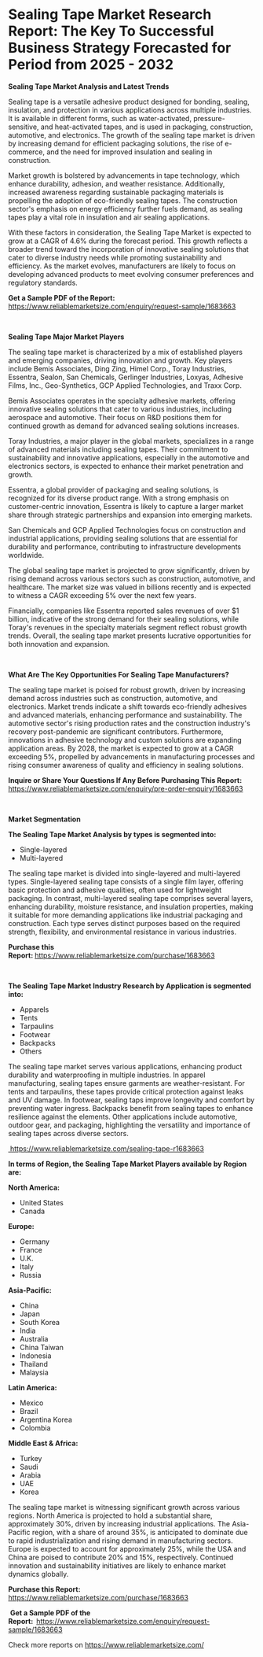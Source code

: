 <p><h1>Sealing Tape Market Research Report: The Key To Successful Business Strategy Forecasted for Period from 2025 - 2032</h1></p><p><strong>Sealing Tape Market Analysis and Latest Trends</strong></p>
<p><p>Sealing tape is a versatile adhesive product designed for bonding, sealing, insulation, and protection in various applications across multiple industries. It is available in different forms, such as water-activated, pressure-sensitive, and heat-activated tapes, and is used in packaging, construction, automotive, and electronics. The growth of the sealing tape market is driven by increasing demand for efficient packaging solutions, the rise of e-commerce, and the need for improved insulation and sealing in construction.</p><p>Market growth is bolstered by advancements in tape technology, which enhance durability, adhesion, and weather resistance. Additionally, increased awareness regarding sustainable packaging materials is propelling the adoption of eco-friendly sealing tapes. The construction sector's emphasis on energy efficiency further fuels demand, as sealing tapes play a vital role in insulation and air sealing applications.</p><p>With these factors in consideration, the Sealing Tape Market is expected to grow at a CAGR of 4.6% during the forecast period. This growth reflects a broader trend toward the incorporation of innovative sealing solutions that cater to diverse industry needs while promoting sustainability and efficiency. As the market evolves, manufacturers are likely to focus on developing advanced products to meet evolving consumer preferences and regulatory standards.</p></p>
<p><strong>Get a Sample PDF of the Report:&nbsp;</strong> <a href="https://www.reliablemarketsize.com/enquiry/request-sample/1683663?utm_campaign=3016&utm_medium=2&utm_source=Github&utm_content=ia&utm_term=26032025&utm_id=sealing-tape">https://www.reliablemarketsize.com/enquiry/request-sample/1683663</a></p>
<p>&nbsp;</p>
<p><strong>Sealing Tape Major Market Players</strong></p>
<p><p>The sealing tape market is characterized by a mix of established players and emerging companies, driving innovation and growth. Key players include Bemis Associates, Ding Zing, Himel Corp., Toray Industries, Essentra, Sealon, San Chemicals, Gerlinger Industries, Loxyas, Adhesive Films, Inc., Geo-Synthetics, GCP Applied Technologies, and Traxx Corp.</p><p>Bemis Associates operates in the specialty adhesive markets, offering innovative sealing solutions that cater to various industries, including aerospace and automotive. Their focus on R&D positions them for continued growth as demand for advanced sealing solutions increases.</p><p>Toray Industries, a major player in the global markets, specializes in a range of advanced materials including sealing tapes. Their commitment to sustainability and innovative applications, especially in the automotive and electronics sectors, is expected to enhance their market penetration and growth.</p><p>Essentra, a global provider of packaging and sealing solutions, is recognized for its diverse product range. With a strong emphasis on customer-centric innovation, Essentra is likely to capture a larger market share through strategic partnerships and expansion into emerging markets.</p><p>San Chemicals and GCP Applied Technologies focus on construction and industrial applications, providing sealing solutions that are essential for durability and performance, contributing to infrastructure developments worldwide.</p><p>The global sealing tape market is projected to grow significantly, driven by rising demand across various sectors such as construction, automotive, and healthcare. The market size was valued in billions recently and is expected to witness a CAGR exceeding 5% over the next few years. </p><p>Financially, companies like Essentra reported sales revenues of over $1 billion, indicative of the strong demand for their sealing solutions, while Toray's revenues in the specialty materials segment reflect robust growth trends. Overall, the sealing tape market presents lucrative opportunities for both innovation and expansion.</p></p>
<p>&nbsp;</p>
<p><strong>What Are The Key Opportunities For Sealing Tape Manufacturers?</strong></p>
<p><p>The sealing tape market is poised for robust growth, driven by increasing demand across industries such as construction, automotive, and electronics. Market trends indicate a shift towards eco-friendly adhesives and advanced materials, enhancing performance and sustainability. The automotive sector's rising production rates and the construction industry's recovery post-pandemic are significant contributors. Furthermore, innovations in adhesive technology and custom solutions are expanding application areas. By 2028, the market is expected to grow at a CAGR exceeding 5%, propelled by advancements in manufacturing processes and rising consumer awareness of quality and efficiency in sealing solutions.</p></p>
<p><strong>Inquire or Share Your Questions If Any Before Purchasing This Report:</strong> <a href="https://www.reliablemarketsize.com/enquiry/pre-order-enquiry/1683663?utm_campaign=3016&utm_medium=2&utm_source=Github&utm_content=ia&utm_term=26032025&utm_id=sealing-tape">https://www.reliablemarketsize.com/enquiry/pre-order-enquiry/1683663</a></p>
<p>&nbsp;</p>
<p><strong>Market Segmentation</strong></p>
<p><strong>The Sealing Tape Market Analysis by types is segmented into:</strong></p>
<p><ul><li>Single-layered</li><li>Multi-layered</li></ul></p>
<p><p>The sealing tape market is divided into single-layered and multi-layered types. Single-layered sealing tape consists of a single film layer, offering basic protection and adhesive qualities, often used for lightweight packaging. In contrast, multi-layered sealing tape comprises several layers, enhancing durability, moisture resistance, and insulation properties, making it suitable for more demanding applications like industrial packaging and construction. Each type serves distinct purposes based on the required strength, flexibility, and environmental resistance in various industries.</p></p>
<p><strong>Purchase this Report:&nbsp;</strong><a href="https://www.reliablemarketsize.com/purchase/1683663?utm_campaign=3016&utm_medium=2&utm_source=Github&utm_content=ia&utm_term=26032025&utm_id=sealing-tape">https://www.reliablemarketsize.com/purchase/1683663</a></p>
<p>&nbsp;</p>
<p><strong>The Sealing Tape Market Industry Research by Application is segmented into:</strong></p>
<p><ul><li>Apparels</li><li>Tents</li><li>Tarpaulins</li><li>Footwear</li><li>Backpacks</li><li>Others</li></ul></p>
<p><p>The sealing tape market serves various applications, enhancing product durability and waterproofing in multiple industries. In apparel manufacturing, sealing tapes ensure garments are weather-resistant. For tents and tarpaulins, these tapes provide critical protection against leaks and UV damage. In footwear, sealing taps improve longevity and comfort by preventing water ingress. Backpacks benefit from sealing tapes to enhance resilience against the elements. Other applications include automotive, outdoor gear, and packaging, highlighting the versatility and importance of sealing tapes across diverse sectors.</p></p>
<p><a href="https://www.reliablemarketsize.com/sealing-tape-r1683663?utm_campaign=3016&utm_medium=2&utm_source=Github&utm_content=ia&utm_term=26032025&utm_id=sealing-tape">&nbsp;https://www.reliablemarketsize.com/sealing-tape-r1683663</a></p>
<p><strong>In terms of Region, the Sealing Tape Market Players available by Region are:</strong></p>
<p>
    <p> <strong> North America: </strong>
        <ul>
            <li>United States</li>
            <li>Canada</li>
        </ul>
        </p> 
    <p> <strong> Europe: </strong>
        <ul>
            <li>Germany</li>
            <li>France</li>
            <li>U.K.</li>
            <li>Italy</li>
            <li>Russia</li>
        </ul>
        </p> 
    <p> <strong> Asia-Pacific: </strong>
        <ul>
            <li>China</li>
            <li>Japan</li>
            <li>South Korea</li>
            <li>India</li>
            <li>Australia</li>
            <li>China Taiwan</li>
            <li>Indonesia</li>
            <li>Thailand</li>
            <li>Malaysia</li>
        </ul>
        </p> 
    <p> <strong> Latin America: </strong>
        <ul>
            <li>Mexico</li>
            <li>Brazil</li>
            <li>Argentina Korea</li>
            <li>Colombia</li>
        </ul>
        </p> 
    <p> <strong> Middle East & Africa: </strong>
        <ul>
            <li>Turkey</li>
            <li>Saudi</li>
            <li>Arabia</li>
            <li>UAE</li>
            <li>Korea</li>
        </ul>
    </p>
    </p>
<p><p>The sealing tape market is witnessing significant growth across various regions. North America is projected to hold a substantial share, approximately 30%, driven by increasing industrial applications. The Asia-Pacific region, with a share of around 35%, is anticipated to dominate due to rapid industrialization and rising demand in manufacturing sectors. Europe is expected to account for approximately 25%, while the USA and China are poised to contribute 20% and 15%, respectively. Continued innovation and sustainability initiatives are likely to enhance market dynamics globally.</p></p>
<p><strong>Purchase this Report: </strong><a href="https://www.reliablemarketsize.com/purchase/1683663?utm_campaign=3016&utm_medium=2&utm_source=Github&utm_content=ia&utm_term=26032025&utm_id=sealing-tape">https://www.reliablemarketsize.com/purchase/1683663</a></p>
<p>&nbsp;<strong>Get a Sample PDF of the Report:&nbsp;&nbsp;</strong><a href="https://www.reliablemarketsize.com/enquiry/request-sample/1683663?utm_campaign=3016&utm_medium=2&utm_source=Github&utm_content=ia&utm_term=26032025&utm_id=sealing-tape">https://www.reliablemarketsize.com/enquiry/request-sample/1683663</a></p>
<p><strong></strong></p>
<p>Check more reports on <a href="https://www.reliablemarketsize.com/?utm_campaign=3016&utm_medium=2&utm_source=Github&utm_content=ia&utm_term=26032025&utm_id=sealing-tape">https://www.reliablemarketsize.com/</a></p>